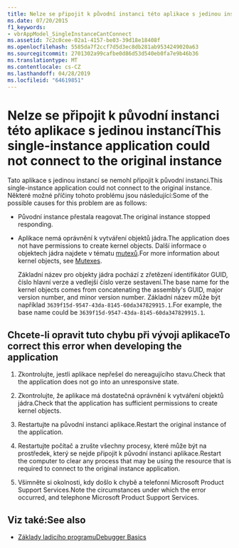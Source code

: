 ```yaml
---
title: Nelze se připojit k původní instanci této aplikace s jedinou instancí
ms.date: 07/20/2015
f1_keywords:
- vbrAppModel_SingleInstanceCantConnect
ms.assetid: 7c2c0cee-02a1-4157-be03-39d18e18408f
ms.openlocfilehash: 5585da7f2ccf7d5d3ec8db281ab9534249020a63
ms.sourcegitcommit: 2701302a99cafbe0d86d53d540eb0fa7e9b46b36
ms.translationtype: MT
ms.contentlocale: cs-CZ
ms.lasthandoff: 04/28/2019
ms.locfileid: "64619851"
---
```

# <a name="this-single-instance-application-could-not-connect-to-the-original-instance"></a><span data-ttu-id="f63f9-102">Nelze se připojit k původní instanci této aplikace s jedinou instancí</span><span class="sxs-lookup"><span data-stu-id="f63f9-102">This single-instance application could not connect to the original instance</span></span>
<span data-ttu-id="f63f9-103">Tato aplikace s jedinou instancí se nemohl připojit k původní instanci.</span><span class="sxs-lookup"><span data-stu-id="f63f9-103">This single-instance application could not connect to the original instance.</span></span> <span data-ttu-id="f63f9-104">Některé možné příčiny tohoto problému jsou následující:</span><span class="sxs-lookup"><span data-stu-id="f63f9-104">Some of the possible causes for this problem are as follows:</span></span>  
  
- <span data-ttu-id="f63f9-105">Původní instance přestala reagovat.</span><span class="sxs-lookup"><span data-stu-id="f63f9-105">The original instance stopped responding.</span></span>  
  
- <span data-ttu-id="f63f9-106">Aplikace nemá oprávnění k vytváření objektů jádra.</span><span class="sxs-lookup"><span data-stu-id="f63f9-106">The application does not have permissions to create kernel objects.</span></span> <span data-ttu-id="f63f9-107">Další informace o objektech jádra najdete v tématu [mutexů](../../standard/threading/mutexes.md).</span><span class="sxs-lookup"><span data-stu-id="f63f9-107">For more information about kernel objects, see [Mutexes](../../standard/threading/mutexes.md).</span></span>  
  
     <span data-ttu-id="f63f9-108">Základní název pro objekty jádra pochází z zřetězení identifikátor GUID, číslo hlavní verze a vedlejší číslo verze sestavení.</span><span class="sxs-lookup"><span data-stu-id="f63f9-108">The base name for the kernel objects comes from concatenating the assembly's GUID, major version number, and minor version number.</span></span> <span data-ttu-id="f63f9-109">Základní název může být například `3639f15d-9547-43da-8145-60da347829915.1`.</span><span class="sxs-lookup"><span data-stu-id="f63f9-109">For example, the base name could be `3639f15d-9547-43da-8145-60da347829915.1`.</span></span>  
  
## <a name="to-correct-this-error-when-developing-the-application"></a><span data-ttu-id="f63f9-110">Chcete-li opravit tuto chybu při vývoji aplikace</span><span class="sxs-lookup"><span data-stu-id="f63f9-110">To correct this error when developing the application</span></span>  
  
1. <span data-ttu-id="f63f9-111">Zkontrolujte, jestli aplikace nepřešel do nereagujícího stavu.</span><span class="sxs-lookup"><span data-stu-id="f63f9-111">Check that the application does not go into an unresponsive state.</span></span>  
  
2. <span data-ttu-id="f63f9-112">Zkontrolujte, že aplikace má dostatečná oprávnění k vytváření objektů jádra.</span><span class="sxs-lookup"><span data-stu-id="f63f9-112">Check that the application has sufficient permissions to create kernel objects.</span></span>  
  
3. <span data-ttu-id="f63f9-113">Restartujte na původní instanci aplikace.</span><span class="sxs-lookup"><span data-stu-id="f63f9-113">Restart the original instance of the application.</span></span>  
  
4. <span data-ttu-id="f63f9-114">Restartujte počítač a zrušte všechny procesy, které může být na prostředek, který se nejde připojit k původní instanci aplikace.</span><span class="sxs-lookup"><span data-stu-id="f63f9-114">Restart the computer to clear any process that may be using the resource that is required to connect to the original instance application.</span></span>  
  
5. <span data-ttu-id="f63f9-115">Všimněte si okolnosti, kdy došlo k chybě a telefonní Microsoft Product Support Services.</span><span class="sxs-lookup"><span data-stu-id="f63f9-115">Note the circumstances under which the error occurred, and telephone Microsoft Product Support Services.</span></span>  
  
## <a name="see-also"></a><span data-ttu-id="f63f9-116">Viz také:</span><span class="sxs-lookup"><span data-stu-id="f63f9-116">See also</span></span>

- [<span data-ttu-id="f63f9-117">Základy ladicího programu</span><span class="sxs-lookup"><span data-stu-id="f63f9-117">Debugger Basics</span></span>](/visualstudio/debugger/debugger-basics)
